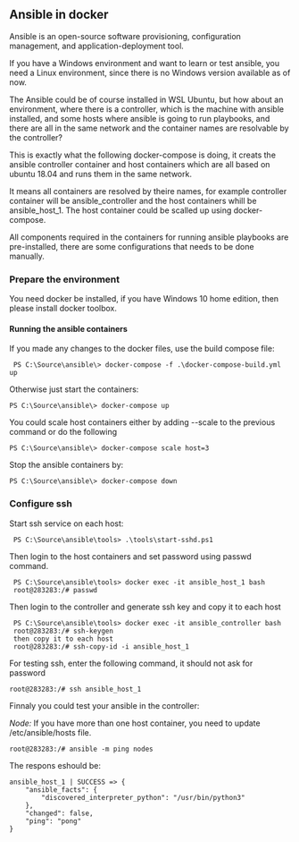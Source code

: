 ## Ansible in docker

Ansible is an open-source software provisioning, configuration management, and application-deployment tool.

If you have a Windows environment and want to learn or test ansible, you need a Linux environment, since there is no Windows version available as of now.

The Ansible could be of course installed in WSL Ubuntu, but how about an environment, where there is a controller, which is the machine with ansible installed, and some hosts where ansible is going to run playbooks, and there are all in the same network and the container names are resolvable by the controller?

This is exactly what the following docker-compose is doing, it creats the ansible controller container and host containers which are all based on ubuntu 18.04 and runs them in the same network.

It means all containers are resolved by theire names, for example
controller container will be ansible_controller and the host containers whill be ansible_host_1. The host container could be scalled up using docker-compose.

All components required in the containers for running ansible playbooks are pre-installed, there are some configurations that needs to be done manually.

### Prepare the environment
You need docker be installed, if you have Windows 10 home edition, then please install docker toolbox.

#### Running the ansible containers

If you made any changes to the docker files, use the build compose file:

```
 PS C:\Source\ansible\> docker-compose -f .\docker-compose-build.yml up
```

Otherwise just start the containers:

```
PS C:\Source\ansible\> docker-compose up
```

You could scale host containers either by adding --scale to the previous command or do the following

```
PS C:\Source\ansible\> docker-compose scale host=3
```

Stop the ansible containers by:

```
PS C:\Source\ansible\> docker-compose down
```

### Configure ssh

Start ssh service on each host:

```
 PS C:\Source\ansible\tools> .\tools\start-sshd.ps1
```

Then login to the host containers and set password using passwd command.

```
 PS C:\Source\ansible\tools> docker exec -it ansible_host_1 bash
 root@283283:/# passwd
```

Then login to the controller and generate ssh key and copy it to each host

```
 PS C:\Source\ansible\tools> docker exec -it ansible_controller bash
 root@283283:/# ssh-keygen
 then copy it to each host
 root@283283:/# ssh-copy-id -i ansible_host_1
```

For testing ssh, enter the following command, it should not ask for password

```
root@283283:/# ssh ansible_host_1
```

Finnaly you could test your ansible in the controller:

*Node:* If you have more than one host container, you need to update /etc/ansible/hosts file.

```
root@283283:/# ansible -m ping nodes
```

The respons eshould be:

```
ansible_host_1 | SUCCESS => {
    "ansible_facts": {
        "discovered_interpreter_python": "/usr/bin/python3"
    },
    "changed": false,
    "ping": "pong"
}
```